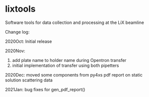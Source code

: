 # lixtools
Software tools for data collection and processing at the LiX beamline

Change log:

2020Oct:
Initial release

2020Nov: 
1. add plate name to holder name during Opentron transfer
2. initial implementation of transfer using both pipetters

2020Dec:
moved some components from py4xs
pdf report on static solution scattering data

2021Jan:
bug fixes for gen_pdf_report()
